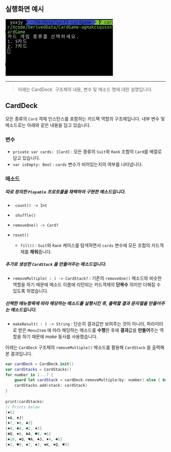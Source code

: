 ## 실행화면 예시



![카드게임 실행화면](./images/rungame.gif)



----------------------



> 아래는 CardDeck` 구조체의 내용, 변수 및 메소드 명에 대한 설명입니다.

## CardDeck

모든 종류의 `Card` 객체 인스턴스를 포함하는 카드팩 역할의 구조체입니다. 내부 변수 및 메소드로는 아래와 같은 내용을 담고 있습니다.

### 변수

- `private var cards: [Card]` : 모든 종류의  `Suit`와 `Rank`  조합의 `Card`를 배열로 담고 있습니다.
- `var isEmpty: Bool` : `cards` 변수가 비어있는지의 여부를 나타냅니다.

### 메소드

##### 따로 정의한 `Playable` 프로토콜을 채택하여 구현한 메소드입니다.

- ` count() -> Int`

- ` shuffle()`
- `removeOne() -> Card?`
- `reset()`
  - `fill()` :  `Suit`와 `Rank` 케이스를 탐색하면서 `cards` 변수에 모든 조합의 카드객체를 **채워**줍니다.

##### 추가로 생성한  `CardStack` 을 만들어주는 메소드입니다. 

- `removeMultiple( : ) -> CardStack?` : 기존의 `removeOne()` 메소드와 비슷한 역할을 하기 때문에 메소드 이름에 리턴되는 카드객체의 **단복수** 의미만 더해질 수 있도록 하였습니다. 

##### 선택한 메뉴항목에 따라 해당하는 메소드를 실행시킨 후, 출력할 결과 문자열을 만들어주는 메소드입니다.

- `makeResult( : ) -> String` : 단순히 결과값만 보여주는 것이 아니라, 파라미터로 받은 `MenuItem` 에 따라 해당하는 메소드를 **수행**한 후에 **결과**값을 **만들어**주는 역할을 하기 때문에 *make* 동사를 사용했습니다. 



아래는 `CardDeck` 구조체의 `removeMultiple()` 메소드를 활용해 `CardStack` 을 출력해본 결과입니다.

```swift
var cardDeck = CardDeck.init()
var cardStacks = CardStacks()
for number in 1...7 {
    guard let cardStack = cardDeck.removeMultiple(by: number) else { break }
    cardStacks.add(stack: cardStack)
}

print(cardStacks)
// Prints below
[♦️5]
[♦️A, ♦️J]
[♦️7, ♦️8, ♣️3]
[♠️9, ♣️8, ♣️2, ♦️3]
[♣️Q, ♠️8, ♣️A, ♥️8, ♦️6]
[♠️10, ♠️Q, ♥️A, ♣️J, ♦️4, ♣️5]
[♠️2, ♥️9, ♠️7, ♠️3, ♦️K, ♦️Q, ♥️3]
```
